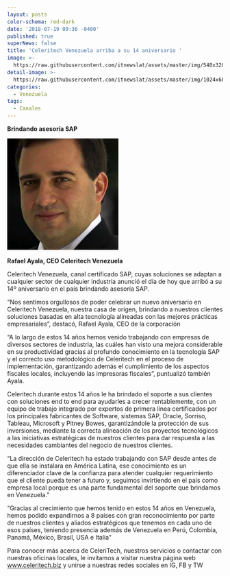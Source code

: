 ```yaml
---
layout: posts
color-schema: red-dark
date: '2018-07-19 09:36 -0400'
published: true
superNews: false
title: 'Celeritech Venezuela arriba a su 14 aniversario '
image: >-
  https://raw.githubusercontent.com/itnewslat/assets/master/img/540x320/Trabajo-Equipo-p.jpg
detail-image: >-
  https://raw.githubusercontent.com/itnewslat/assets/master/img/1024x680/Trabajo-Equipo-g.jpg
categories:
  - Venezuela
tags:
  - Canales
---
```

**Brindando asesoría SAP**

![Rafael Ayala, CEO Celeritech Venezuela](https://raw.githubusercontent.com/itnewslat/assets/master/img/300x300/Rafael-Ayala.jpg)

**Rafael Ayala, CEO Celeritech Venezuela**

Celeritech Venezuela, canal certificado SAP, cuyas soluciones se adaptan a cualquier sector de cualquier industria anunció el día de hoy que arribó a su 14º aniversario en el país brindando asesoría SAP.

“Nos sentimos orgullosos de poder celebrar un nuevo aniversario en Celeritech Venezuela, nuestra casa de origen, brindando a nuestros clientes soluciones basadas en alta tecnología alineadas con las mejores prácticas empresariales”, destacó, Rafael Ayala, CEO de la corporación

“A lo largo de estos 14 años hemos venido trabajando con empresas de diversos sectores de industria, las cuáles han visto una mejora considerable en su productividad gracias al profundo conocimiento en la tecnología SAP y el correcto uso metodológico de Celeritech en el proceso de implementación, garantizando además el cumplimiento de los aspectos fiscales locales, incluyendo las impresoras fiscales”, puntualizó también Ayala.

Celeritech durante estos 14 años le ha brindado el soporte a sus clientes con soluciones end to end para ayudarles a crecer rentablemente, con un equipo de trabajo integrado por expertos de primera línea certificados por los principales fabricantes de Software, sistemas SAP, Oracle, Sorriso, Tableau, Microsoft y Pitney Bowes, garantizándole la protección de sus inversiones, mediante la correcta alineación de los proyectos tecnológicos a las iniciativas estratégicas de nuestros clientes para dar respuesta a las necesidades cambiantes del negocio de nuestros clientes.

“La dirección de Celeritech ha estado trabajando con SAP desde antes de que ella se instalara en América Latina, ese conocimiento es un diferenciador clave de la confianza para atender cualquier requerimiento que el cliente pueda tener a futuro y, seguimos invirtiendo en el país como empresa local porque es una parte fundamental del soporte que brindamos en Venezuela.” 

“Gracias al crecimiento que hemos tenido en estos 14 años en Venezuela, hemos podido expandirnos a 8 países con gran reconocimiento por parte de nuestros clientes y aliados estratégicos que tenemos en cada uno de esos países, teniendo presencia además de Venezuela en Perú, Colombia, Panamá, México, Brasil, USA e Italia”

Para conocer más acerca de CeleriTech, nuestros servicios o contactar con nuestras oficinas locales, le invitamos a visitar nuestra página web www.celeritech.biz  y unirse a nuestras redes sociales en IG, FB y TW